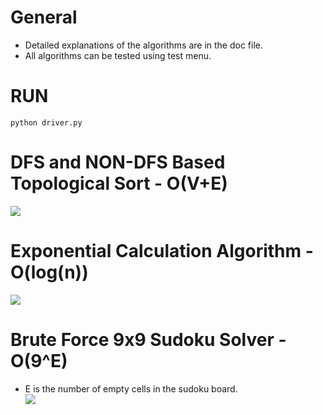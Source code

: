 # General
- Detailed explanations of the algorithms are in the doc file.  
- All algorithms can be tested using test menu.

# RUN
```python driver.py```  

# DFS and NON-DFS Based Topological Sort - O(V+E)
![](images/dfstop.jpg)

# Exponential Calculation Algorithm - O(log(n))
![](images/exp.jpg)

# Brute Force 9x9 Sudoku Solver - O(9^E)  
- E is the number of empty cells in the sudoku board.  
![](images/sudoku.jpg)
